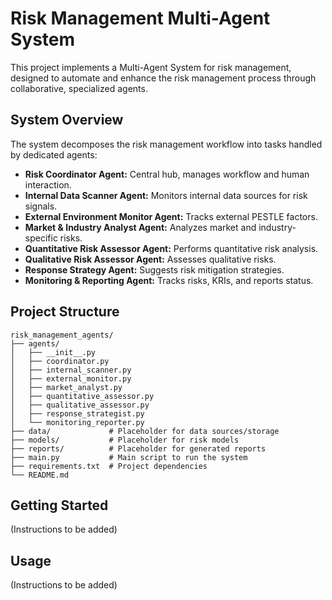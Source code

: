 # Risk Management Multi-Agent System

This project implements a Multi-Agent System for risk management, designed to automate and enhance the risk management process through collaborative, specialized agents.

## System Overview

The system decomposes the risk management workflow into tasks handled by dedicated agents:

- **Risk Coordinator Agent:** Central hub, manages workflow and human interaction.
- **Internal Data Scanner Agent:** Monitors internal data sources for risk signals.
- **External Environment Monitor Agent:** Tracks external PESTLE factors.
- **Market & Industry Analyst Agent:** Analyzes market and industry-specific risks.
- **Quantitative Risk Assessor Agent:** Performs quantitative risk analysis.
- **Qualitative Risk Assessor Agent:** Assesses qualitative risks.
- **Response Strategy Agent:** Suggests risk mitigation strategies.
- **Monitoring & Reporting Agent:** Tracks risks, KRIs, and reports status.

## Project Structure

```
risk_management_agents/
├── agents/
│   ├── __init__.py
│   ├── coordinator.py
│   ├── internal_scanner.py
│   ├── external_monitor.py
│   ├── market_analyst.py
│   ├── quantitative_assessor.py
│   ├── qualitative_assessor.py
│   ├── response_strategist.py
│   └── monitoring_reporter.py
├── data/             # Placeholder for data sources/storage
├── models/           # Placeholder for risk models
├── reports/          # Placeholder for generated reports
├── main.py           # Main script to run the system
├── requirements.txt  # Project dependencies
└── README.md
```

## Getting Started

(Instructions to be added)

## Usage

(Instructions to be added)
